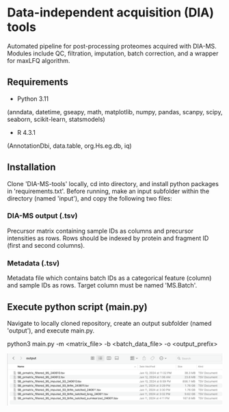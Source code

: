 # Data-independent acquisition (DIA) tools

Automated pipeline for post-processing proteomes acquired with DIA-MS. Modules include QC, filtration, imputation, batch correction, and a wrapper for maxLFQ algorithm.

## Requirements

- Python 3.11 

(anndata, datetime, gseapy, math, matplotlib, numpy, pandas, scanpy, scipy, seaborn, scikit-learn, statsmodels) 

- R 4.3.1 

(AnnotationDbi, data.table, org.Hs.eg.db, iq)

## Installation 

Clone 'DIA-MS-tools' locally, cd into directory, and install python packages in 'requirements.txt'. Before running, make an input subfolder within the directory (named 'input'), and copy the following two files:

### DIA-MS output (.tsv)

Precursor matrix containing sample IDs as columns and precursor intensities as rows. Rows should be indexed by protein and fragment ID (first and second columns). 

### Metadata (.tsv)

Metadata file which contains batch IDs as a categorical feature (column) and sample IDs as rows. Target column must be named 'MS.Batch'.

## Execute python script (main.py)

Navigate to locally cloned repository, create an output subfolder (named 'output'), and execute main.py.

python3 main.py -m <matrix_file> -b <batch_data_file> -o <output_prefix>

![output directory](https://github.com/BasuShaon/DIA-MS-tools/blob/main/screen.png)

